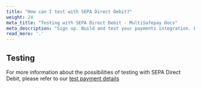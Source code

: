 ```yaml
---
title: "How can I test with SEPA Direct Debit?"
weight: 24
meta_title: "Testing with SEPA Direct Debit - MultiSafepay Docs"
meta_description: "Sign up. Build and test your payments integration. Explore our products and services. Use our API Reference, SDKs, and wrappers. Get support."
read_more: '.'
---
```

## Testing

For more information about the possibilities of testing with SEPA Direct Debit, please refer to our [test payment details](/faq/getting-started/test-payment-details/#sepa-direct-debit)